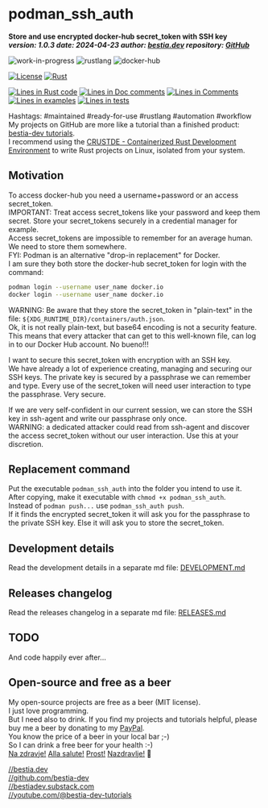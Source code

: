 [//]: # (auto_md_to_doc_comments segment start A)

# podman_ssh_auth

[//]: # (auto_cargo_toml_to_md start)

**Store and use encrypted docker-hub secret_token with SSH key**  
***version: 1.0.3 date: 2024-04-23 author: [bestia.dev](https://bestia.dev) repository: [GitHub](https://github.com/CRUSTDE-ContainerizedRustDevEnv/podman_ssh_auth)***

 ![work-in-progress](https://img.shields.io/badge/work_in_progress-yellow)
 ![rustlang](https://img.shields.io/badge/rustlang-orange)
 ![docker-hub](https://img.shields.io/badge/docker_hub-orange)

[//]: # (auto_cargo_toml_to_md end)

  [![License](https://img.shields.io/badge/license-MIT-blue.svg)](https://github.com/CRUSTDE-ContainerizedRustDevEnv/podman_ssh_auth/blob/main/LICENSE)
  [![Rust](https://github.com/CRUSTDE-ContainerizedRustDevEnv/podman_ssh_auth/workflows/rust_fmt_auto_build_test/badge.svg)](https://github.com/CRUSTDE-ContainerizedRustDevEnv/podman_ssh_auth/)

[//]: # (auto_lines_of_code start)
[![Lines in Rust code](https://img.shields.io/badge/Lines_in_Rust-284-green.svg)](https://github.com/CRUSTDE-ContainerizedRustDevEnv/podman_ssh_auth/)
[![Lines in Doc comments](https://img.shields.io/badge/Lines_in_Doc_comments-270-blue.svg)](https://github.com/CRUSTDE-ContainerizedRustDevEnv/podman_ssh_auth/)
[![Lines in Comments](https://img.shields.io/badge/Lines_in_comments-58-purple.svg)](https://github.com/CRUSTDE-ContainerizedRustDevEnv/podman_ssh_auth/)
[![Lines in examples](https://img.shields.io/badge/Lines_in_examples-0-yellow.svg)](https://github.com/CRUSTDE-ContainerizedRustDevEnv/podman_ssh_auth/)
[![Lines in tests](https://img.shields.io/badge/Lines_in_tests-183-orange.svg)](https://github.com/CRUSTDE-ContainerizedRustDevEnv/podman_ssh_auth/)

[//]: # (auto_lines_of_code end)

Hashtags: #maintained #ready-for-use #rustlang #automation #workflow  
My projects on GitHub are more like a tutorial than a finished product: [bestia-dev tutorials](https://github.com/bestia-dev/tutorials_rust_wasm).  
I recommend using the [CRUSTDE - Containerized Rust Development Environment](https://github.com/CRUSTDE-ContainerizedRustDevEnv/crustde_cnt_img_pod) to write Rust projects on Linux, isolated from your system.  

## Motivation

To access docker-hub you need a username+password or an access secret_token.  
IMPORTANT: Treat access secret_tokens like your password and keep them secret. Store your secret_tokens securely in a credential manager for example.  
Access secret_tokens are impossible to remember for an average human. We need to store them somewhere.  
FYI: Podman is an alternative "drop-in replacement" for Docker.  
I am sure they both store the docker-hub secret_token for login with the command:

```bash
podman login --username user_name docker.io
docker login --username user_name docker.io
```

WARNING: Be aware that they store the secret_token in "plain-text" in the file: `${XDG_RUNTIME_DIR}/containers/auth.json`.  
Ok, it is not really plain-text, but base64 encoding is not a security feature.  
This means that every attacker that can get to this well-known file, can log in to our Docker Hub account. No bueno!!!

I want to secure this secret_token with encryption with an SSH key.  
We have already a lot of experience creating, managing and securing our SSH keys. The private key is secured by a passphrase we can remember and type. Every use of the secret_token will need user interaction to type the passphrase. Very secure.  

If we are very self-confident in our current session, we can store the SSH key in ssh-agent and write our passphrase only once.  
WARNING: a dedicated attacker could read from ssh-agent and discover the access secret_token without our user interaction. Use this at your discretion.  

## Replacement command

Put the executable `podman_ssh_auth` into the folder you intend to use it.  
After copying, make it executable with `chmod +x podman_ssh_auth`.  
Instead of `podman push...` use `podman_ssh_auth push`.  
If it finds the encrypted secret_token it will ask you for the passphrase to the private SSH key.
Else it will ask you to store the secret_token.

## Development details

Read the development details in a separate md file:
[DEVELOPMENT.md](DEVELOPMENT.md)

## Releases changelog

Read the releases changelog in a separate md file:
[RELEASES.md](RELEASES.md)

## TODO

And code happily ever after...

## Open-source and free as a beer

My open-source projects are free as a beer (MIT license).  
I just love programming.  
But I need also to drink. If you find my projects and tutorials helpful, please buy me a beer by donating to my [PayPal](https://paypal.me/LucianoBestia).  
You know the price of a beer in your local bar ;-)  
So I can drink a free beer for your health :-)  
[Na zdravje!](https://translate.google.com/?hl=en&sl=sl&tl=en&text=Na%20zdravje&op=translate) [Alla salute!](https://dictionary.cambridge.org/dictionary/italian-english/alla-salute) [Prost!](https://dictionary.cambridge.org/dictionary/german-english/prost) [Nazdravlje!](https://matadornetwork.com/nights/how-to-say-cheers-in-50-languages/) 🍻

[//bestia.dev](https://bestia.dev)  
[//github.com/bestia-dev](https://github.com/bestia-dev)  
[//bestiadev.substack.com](https://bestiadev.substack.com)  
[//youtube.com/@bestia-dev-tutorials](https://youtube.com/@bestia-dev-tutorials)  

[//]: # (auto_md_to_doc_comments segment end A)
